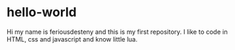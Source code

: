 # hello-world

Hi my name is feriousdesteny and this is my first repository.
I like to code in HTML, css and javascript and know little lua.
